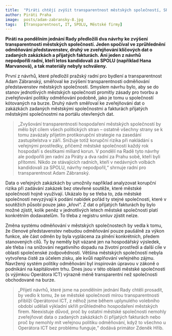 ```yaml
---
title:  "Piráti chtějí zvýšit transparentnost městských společností, SPOLU návrhy nepodpořilo"
author: Piráti Praha
image:  posts/adam-zabransky-8.jpg
tags:   [Transparentnost, IT, SPOLU, Městské firmy]
---
```


**Piráti na pondělním jednání Rady předložili dva návrhy ke zvýšení transparentnosti městských společností. Jeden spočíval ve zprůhlednění odměňování představenstev, druhý ve zveřejňování klíčových dat o zadaných zakázkách a přijatých fakturách. Ani jeden z návrhů nepodpořili radní, kteří letos kandidovali za SPOLU (například Hana Marvanová), a tak materiály nebyly schváleny.**

První z návrhů, které předložil pražský radní pro bydlení a transparentnost Adam Zábranský, směřoval ke zvýšení transparentnosti odměňování představenstev městských společností. Smyslem návrhu bylo, aby se do stanov jednotlivých městských společností promítly zásady pro tvorbu a zveřejňování politiky odměňování podobně, jako je tomu u společností kótovaných na burze. Druhý návrh směřoval ke zveřejňování dat o zakázkách zadaných městskými společnostmi a fakturách přijatých městskými společnostmi na portálu otevřených dat.

> „Zvyšování transparentnosti hospodaření městských společností by mělo být cílem všech politických stran – ostatně všechny strany se k tomu zavázaly přijetím protikorupční strategie na zasedání zastupitelstva v září. Snižuje totiž korupční rizika při nakládání s veřejnými prostředky, přičemž městské společnosti každý rok hospodaří s desítkami miliard korun. V pondělí na Radě tyto návrhy ale podpořili jen radní za Piráty a dva radní za Prahu sobě, kteří byli přítomni. Nikdo ze stávajících radních, kteří v nedávných volbách kandidovali za SPOLU, návrhy nepodpořil,“ shrnuje radní pro transparentnost Adam Zábranský.

Data o veřejných zakázkách by umožnily například analyzovat korupční rizika při zadávání zakázek bez otevřené soutěže, které městské společnosti hojně využívají. Ukázalo by se třeba to, zda městské společnosti nevyzývají k podání nabídek pořád ty stejné společnosti, které v soutěžích působí pouze jako „křoví“. Z dat o přijatých fakturách by bylo možné zjistit, kolik peněz v jednotlivých letech městské společnosti platí konkrétním dodavatelům. To třeba z registru smluv zjistit nelze. 

Změna systému odměňování v městských společnostech by vedla k tomu, že členové představenstev nebudou odměňování pouze paušálně za výkon funkce, ale část odměn by byla vyplácena za plnění konkrétních, předem stanovených cílů. Ty by neměly být vázané jen na hospodářský výsledek, ale třeba i na snižování negativního dopadu na životní prostředí a další cíle v oblasti společenské zodpovědnosti. Většina městských společností nebyla vytvořena čistě za účelem zisku, ale kvůli naplňování veřejného zájmu. Navržený systém politiky odměňování byl inspirován úpravou v zákoně o podnikáni na kapitálovém trhu. Dnes jsou v této oblasti městské společnosti (s výjimkou Operátora ICT) výrazně méně transparentní než společnosti obchodované na burze.

> „Přijetí návrhů, které jsme na pondělním jednání Rady chtěli prosadit, by vedlo k tomu, že se městské společnosti mírou transparentnosti přiblíží Operátorovi ICT, z něhož jsme během uplynulého volebního období udělali výkladní skříň průhledného hospodaření městských firem. Neexistuje důvod, proč by ostatní městské společnosti nemohly zveřejňovat data o zadaných zakázkách či přijatých fakturách nebo proč by nemohly mít veřejnou politiku odměňování, když to všechno u Operátora ICT bez problému funguje,“ dodává primátor Zdeněk Hřib.
